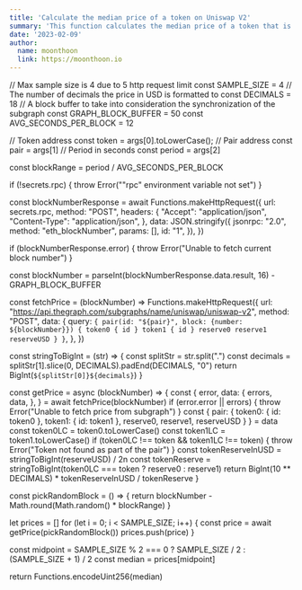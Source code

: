 ```yaml
---
title: 'Calculate the median price of a token on Uniswap V2'
summary: 'This function calculates the median price of a token that is on Uniswap V2. It works by sampling up to 4 prices over a given time period then chooses the median value'
date: '2023-02-09'
author:
  name: moonthoon
  link: https://moonthoon.io
---
```


// Max sample size is 4 due to 5 http request limit
const SAMPLE_SIZE = 4
// The number of decimals the price in USD is formatted to
const DECIMALS = 18
// A block buffer to take into consideration the synchronization of the subgraph
const GRAPH_BLOCK_BUFFER = 50
const AVG_SECONDS_PER_BLOCK = 12

// Token address
const token = args[0].toLowerCase();
// Pair address
const pair = args[1]
// Period in seconds
const period = args[2]

const blockRange = period / AVG_SECONDS_PER_BLOCK

if (!secrets.rpc) {
  throw Error("\"rpc\" environment variable not set")
}

const blockNumberResponse = await Functions.makeHttpRequest({
  url: secrets.rpc,
  method: "POST",
  headers: {
    "Accept": "application/json",
    "Content-Type": "application/json",
  },
  data: JSON.stringify({
    jsonrpc: "2.0",
    method: "eth_blockNumber",
    params: [],
    id: "1",
  }),
})

if (blockNumberResponse.error) {
  throw Error("Unable to fetch current block number")
}

const blockNumber = parseInt(blockNumberResponse.data.result, 16) - GRAPH_BLOCK_BUFFER

const fetchPrice = (blockNumber) => Functions.makeHttpRequest({
  url: "https://api.thegraph.com/subgraphs/name/uniswap/uniswap-v2",
  method: "POST",
  data: {
    query: `{
      pair(id: "${pair}", block: {number: ${blockNumber}}) {
        token0 {
          id
        }
        token1 {
          id
        }
        reserve0
        reserve1
        reserveUSD
      }
    }`,
  },
})

const stringToBigInt = (str) => {
  const splitStr = str.split(".")
  const decimals = splitStr[1].slice(0, DECIMALS).padEnd(DECIMALS, "0")
  return BigInt(`${splitStr[0]}${decimals}`)
}

const getPrice = async (blockNumber) => {
  const {
    error,
      data: {
        errors,
        data,
      },
  } = await fetchPrice(blockNumber)
  if (error.error || errors) {
    throw Error("Unable to fetch price from subgraph")
  }
  const { pair: { token0: { id: token0 }, token1: { id: token1 }, reserve0, reserve1, reserveUSD } } = data
  const token0LC = token0.toLowerCase()
  const token1LC = token1.toLowerCase()
  if (token0LC !== token && token1LC !== token) {
    throw Error("Token not found as part of the pair")
  }
  const tokenReserveInUSD = stringToBigInt(reserveUSD) / 2n
  const tokenReserve = stringToBigInt(token0LC === token ? reserve0 : reserve1)
  return BigInt(10 ** DECIMALS) * tokenReserveInUSD / tokenReserve
}

const pickRandomBlock = () => {
  return blockNumber - Math.round(Math.random() * blockRange)
}

let prices = []
for (let i = 0; i < SAMPLE_SIZE; i++) {
  const price = await getPrice(pickRandomBlock())
  prices.push(price)
}

const midpoint = SAMPLE_SIZE % 2 === 0 ? SAMPLE_SIZE / 2 : (SAMPLE_SIZE + 1) / 2
const median = prices[midpoint]

return Functions.encodeUint256(median)

